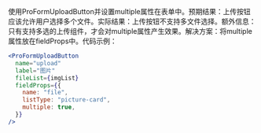使用ProFormUploadButton并设置multiple属性在表单中。预期结果：上传按钮应该允许用户选择多个文件。实际结果：上传按钮不支持多文件选择。额外信息：只有支持多选的上传组件，才会对multiple属性产生效果。解决方案：将multiple属性放在fieldProps中。代码示例：

```jsx
<ProFormUploadButton
  name="upload"
  label="图片"
  fileList={imgList}
  fieldProps={{
    name: "file",
    listType: "picture-card",
    multiple: true,
  }}
/>
```
